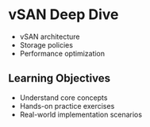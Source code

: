 # vSAN Deep Dive
- vSAN architecture
- Storage policies
- Performance optimization

## Learning Objectives
- Understand core concepts
- Hands-on practice exercises
- Real-world implementation scenarios

